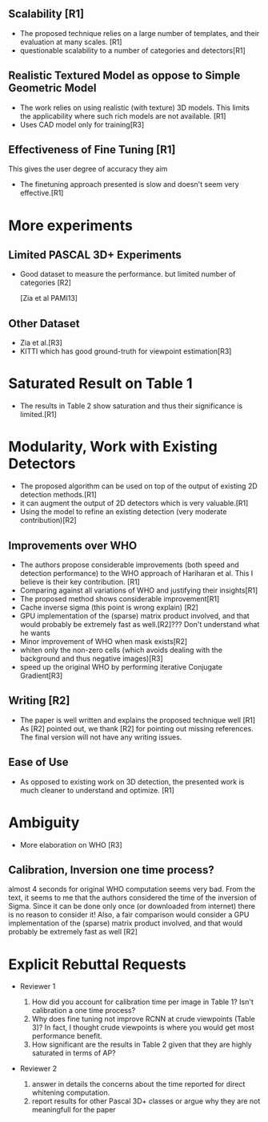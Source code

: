 
## Scalability [R1]

* The proposed technique relies on a large number of templates, and their evaluation at many scales. [R1]
* questionable scalability to a number of categories and detectors[R1]

## Realistic Textured Model as oppose to Simple Geometric Model

* The work relies on using realistic (with texture) 3D models. This limits the applicability where such rich models are not available. [R1]
* Uses CAD model only for training[R3]


## Effectiveness of Fine Tuning [R1]

This gives the user degree of accuracy they aim

* The finetuning approach presented is slow and doesn't seem very effective.[R1]


# More experiments

## Limited PASCAL 3D+ Experiments

* Good dataset to measure the performance. but limited number of categories [R2]

    [Zia et al PAMI13]

## Other Dataset

* Zia et al.[R3]
* KITTI which has good ground-truth for viewpoint estimation[R3]


# Saturated Result on Table 1

* The results in Table 2 show saturation and thus their significance is limited.[R1]


# Modularity, Work with Existing Detectors

* The proposed algorithm can be used on top of the output of existing 2D detection methods.[R1]
* it can augment the output of 2D detectors which is very valuable.[R1]
* Using the model to refine an existing detection (very moderate contribution)[R2]


## Improvements over WHO

* The authors propose considerable improvements (both speed and detection performance) to the WHO approach of Hariharan et al. This I believe is their key contribution. [R1]
* Comparing against all variations of WHO and justifying their insights[R1]
* The proposed method shows considerable improvement[R1]
* Cache inverse sigma (this point is wrong explain) [R2]
* GPU implementation of the (sparse) matrix product involved, and that would probably be extremely fast as well.[R2]??? Don't understand what he wants
* Minor improvement of WHO when mask exists[R2]
* whiten only the non-zero cells (which avoids dealing with the background and thus negative images)[R3]
* speed up the original WHO by performing iterative Conjugate Gradient[R3]

## Writing [R2]

* The paper is well written and explains the proposed technique well [R1]
As [R2] pointed out, we thank [R2] for pointing out missing references. The final version will not have any writing issues.

## Ease of Use

* As opposed to existing work on 3D detection, the presented work is much cleaner to understand and optimize. [R1]

# Ambiguity

* More elaboration on WHO [R3]


## Calibration, Inversion one time process?

almost 4 seconds for original WHO computation seems very bad. From the text, it seems to me that the authors considered the time of the inversion of Sigma. Since it can be done only once (or downloaded from internet) there is no reason to consider it! Also, a fair comparison would consider a GPU implementation of the (sparse) matrix product involved, and that would probably be extremely fast as well [R2]


# Explicit Rebuttal Requests

- Reviewer 1

    1. How did you account for calibration time per image in Table 1? Isn't calibration a one time process?
    2. Why does fine tuning not improve RCNN at crude viewpoints (Table 3)? In fact, I thought crude viewpoints is where you would get most performance benefit. 
    3. How significant are the results in Table 2 given that they are highly saturated in terms of AP?

- Reviewer 2

    1. answer in details the concerns about the time reported for direct whitening
      computation.
    2. report results for other Pascal 3D+ classes or argue why they are not
      meaningfull for the paper



